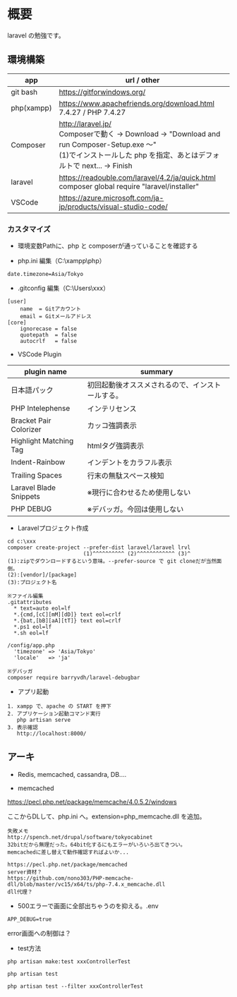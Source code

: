 # 概要
laravel の勉強です。

## 環境構築
| app        | url / other |
|------------|-------------|
| git bash   | https://gitforwindows.org/ |
| php(xampp) | https://www.apachefriends.org/download.html <br> 7.4.27 / PHP 7.4.27 |
| Composer   | http://laravel.jp/ <br> Composerで動く -> Download -> "Download and run Composer-Setup.exe ～" <br> (1)でインストールした php を指定、あとはデフォルトで next... -> Finish |
| laravel    | https://readouble.com/laravel/4.2/ja/quick.html <br> composer global require "laravel/installer" |
| VSCode     | https://azure.microsoft.com/ja-jp/products/visual-studio-code/ |

### カスタマイズ
* 環境変数Pathに、php と composerが通っていることを確認する

* php.ini 編集（C:\xampp\php）
```
date.timezone=Asia/Tokyo
```

* .gitconfig 編集（C:\Users\xxx）
```
[user]
    name  = Gitアカウント
    email = Gitメールアドレス
[core]
    ignorecase = false
    quotepath  = false
    autocrlf   = false
```

* VSCode Plugin

| plugin name            | summary     |
|------------------------|-------------|
| 日本語パック            | 初回起動後オススメされるので、インストールする。 |
| PHP Intelephense       | インテリセンス   |
| Bracket Pair Colorizer | カッコ強調表示   |
| Highlight Matching Tag | htmlタグ強調表示 |
| Indent-Rainbow         | インデントをカラフル表示 |
| Trailing Spaces        | 行末の無駄スペース検知 |
| Laravel Blade Snippets | ※現行に合わせるため使用しない |
| PHP DEBUG              | ※デバッガ。今回は使用しない |

* Laravelプロジェクト作成

```
cd c:\xxx
composer create-project --prefer-dist laravel/laravel lrvl
                        (1)^^^^^^^^^^ (2)^^^^^^^^^^^^ (3)^
(1):zipでダウンロードするという意味。--prefer-source で git cloneだが当然面倒。
(2):[vendor]/[package]
(3):プロジェクト名

※ファイル編集
.gitattributes
  * text=auto eol=lf
  *.{cmd,[cC][mM][dD]} text eol=crlf
  *.{bat,[bB][aA][tT]} text eol=crlf
  *.ps1 eol=lf
  *.sh eol=lf

/config/app.php
  'timezone' => 'Asia/Tokyo'
  'locale'   => 'ja'

※デバッガ
composer require barryvdh/laravel-debugbar
```

* アプリ起動
```
1. xampp で、apache の START を押下
2. アプリケーション起動コマンド実行
   php artisan serve
3. 表示確認
   http://localhost:8000/
```

## アーキ
* Redis, memcached, cassandra, DB....

* memcached

https://pecl.php.net/package/memcache/4.0.5.2/windows

ここからDLして、php.ini へ。extension=php_memcache.dll を追加。

```
失敗メモ
http://spench.net/drupal/software/tokyocabinet
32bitだから無理だった。64bit化するにもエラーがいろいろ出てきつい。
memcachedに差し替えて動作確認すればよいか...

https://pecl.php.net/package/memcached
server資材？
https://github.com/nono303/PHP-memcache-dll/blob/master/vc15/x64/ts/php-7.4.x_memcache.dll
dll代理？
```

* 500エラーで画面に全部出ちゃうのを抑える。.env

```
APP_DEBUG=true
```

error画面への制御は？

* test方法

```
php artisan make:test xxxControllerTest

php artisan test

php artisan test --filter xxxControllerTest
```